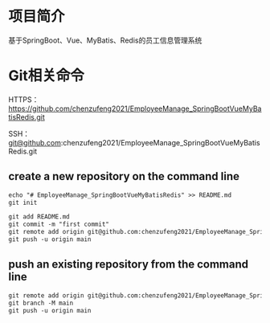 # 项目简介

基于SpringBoot、Vue、MyBatis、Redis的员工信息管理系统

# Git相关命令

HTTPS：https://github.com/chenzufeng2021/EmployeeManage_SpringBootVueMyBatisRedis.git

SSH：git@github.com:chenzufeng2021/EmployeeManage_SpringBootVueMyBatisRedis.git

## create a new repository on the command line

```markdown
echo "# EmployeeManage_SpringBootVueMyBatisRedis" >> README.md
git init

git add README.md
git commit -m "first commit"
git remote add origin git@github.com:chenzufeng2021/EmployeeManage_SpringBootVueMyBatisRedis.git
git push -u origin main
```



## push an existing repository from the command line

```markdown
git remote add origin git@github.com:chenzufeng2021/EmployeeManage_SpringBootVueMyBatisRedis.git
git branch -M main
git push -u origin main
```

